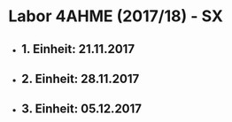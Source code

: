 # Labor 4AHME (2017/18) - SX  
* ## 1. Einheit: 21.11.2017  
  
* ## 2. Einheit: 28.11.2017  
  
* ## 3. Einheit: 05.12.2017  
